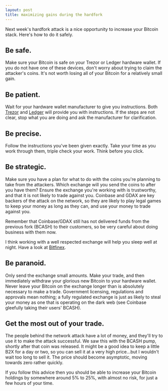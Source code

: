```yaml
---
layout: post
title: maximizing gains during the hardfork
---
```





Next week's hardfork attack is a nice opportunity to increase your Bitcoin stack. Here's how to do it safely.

## Be safe.
Make sure your Bitcoin is safe on your Trezor or Ledger hardware wallet. If you do not have one of these devices, don't worry about trying to claim the attacker's coins. It's not worth losing all of your Bitcoin for a relatively small gain.

## Be patient.
Wait for your hardware wallet manufacturer to give you instructions. Both [Trezor](https://blog.trezor.io/trezor-statement-segwit2x-2x-hard-fork-b2x-f245fe4f0fb) and [Ledger](https://www.ledger.fr/2017/11/06/preparing-segwit2x-hard-fork/) will provide you with instructions. If the steps are not clear, stop what you are doing and ask the manufacturer for clarification.

## Be precise.
Follow the instructions you've been given exactly. Take your time as you work through them, triple check your work. Think before you click.

## Be strategic.
Make sure you have a plan for what to do with the coins you're planning to take from the attackers. Which exchange will you send the coins to after you have them? Ensure the exchange you're working with is trustworthy, and that it is not likely to trade against you. Coinbase and GDAX are key backers of the attack on the network, so they are likely to play legal games to keep your money as long as they can, and use your money to trade against you.

Remember that Coinbase/GDAX still has not delivered funds from the previous fork (BCASH) to their customers, so be very careful about doing business with them now.

I think working with a well respected exchange will help you sleep well at night. Have a look at [Bitfinex](https://www.bitfinex.com/posts/223).

## Be paranoid.
Only send the exchange small amounts. Make your trade, and then immediately withdraw your glorious new Bitcoin to your hardware wallet. Never leave your Bitcoin on the exchange longer than is absolutely necessary to make a trade. Government licensing, regulations and approvals mean nothing; a fully regulated exchange is just as likely to steal your money as one that is operating on the dark web (see Coinbase gleefully taking their users' BCASH).

## Get the most out of your trade.
The people behind the network attack have a lot of money, and they'll try to use it to make the attack successful. We saw this with the BCASH pump, shortly after that coin was released. It might be a good idea to keep a little B2X for a day or two, so you can sell it at a very high price...but I wouldn't wait too long to sell it. The price should become asymptotic, moving towards zero rather quickly.

If you follow this advice then you should be able to increase your Bitcoin holdings by somewhere around 5% to 25%, with almost no risk, for just a few hours of your time. 

